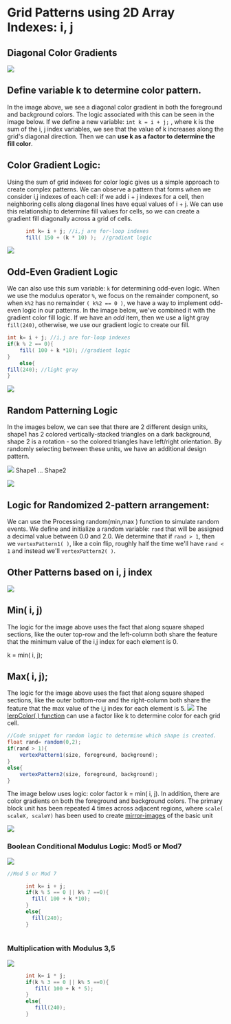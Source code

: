 # Grid Patterns using 2D Array Indexes: i, j

## Diagonal Color Gradients

![](../../.gitbook/assets/screenshot-2017-09-24-08.43.41.png)

## Define variable k to determine color pattern.

In the image above, we see a diagonal color gradient in both the foreground and background colors. The logic associated with this can be seen in the image below. If we define a new variable: `int k = i + j;` , where k is the sum of the i, j index variables, we see that the value of k increases along the grid's diagonal direction. Then we can **use k as a factor to determine the fill color**.

## Color Gradient Logic:

Using the sum of grid indexes for color logic gives us a simple approach to create complex patterns. We can observe a pattern that forms when we consider i,j indexes of each cell: if we add i + j indexes for a cell, then neighboring cells along diagonal lines have equal values of i + j. We can use this relationship to determine fill values for cells, so we can create a gradient fill diagonally across a grid of cells.

```java
      int k= i + j; //i,j are for-loop indexes
      fill( 150 + (k * 10) );  //gradient logic
```

![](../../.gitbook/assets/screenshot-2017-09-24-09.00.41.png)

## Odd-Even Gradient Logic

We can also use this sum variable: `k` for determining odd-even logic. When we use the modulus operator `%`, we focus on the remainder component, so when `k%2` has no remainder `( k%2 == 0 )`, we have a way to implement odd-even logic in our patterns. In the image below, we've combined it with the gradient color fill logic. If we have an _odd_ item, then we use a light gray `fill(240)`, otherwise, we use our gradient logic to create our fill.

```java
int k= i + j; //i,j are for-loop indexes
if(k % 2 == 0){
    fill( 100 + k *10); //gradient logic
}
    else{
fill(240); //light gray
}
```

![](../../.gitbook/assets/screenshot-2017-09-24-09.08.55%20%281%29.png)

## Random Patterning Logic

In the images below, we can see that there are 2 different design units, shape1 has 2 colored vertically-stacked triangles on a dark background, shape 2 is a rotation - so the colored triangles have left/right orientation. By randomly selecting between these units, we have an additional design pattern.

![](../../.gitbook/assets/screenshot-2017-09-24-14.01.11.png) Shape1 ... Shape2

![](../../.gitbook/assets/screenshot-2017-09-24-14.02.04.png)

## Logic for Randomized 2-pattern arrangement:

We can use the Processing random\(min,max \) function to simulate random events. We define and initialize a random variable: `rand` that will be assigned a decimal value between 0.0 and 2.0. We determine that if `rand > 1`, then we `vertexPattern1( )`, like a coin flip, roughly half the time we'll have `rand < 1` and instead we'll `vertexPattern2( )`.

## Other Patterns based on i, j index

![](../../.gitbook/assets/screenshot-2017-09-27-19.38.40.png)

## Min\( i, j\)

The logic for the image above uses the fact that along square shaped sections, like the outer top-row and the left-column both share the feature that the minimum value of the i,j index for each element is 0.

k = min\( i, j\);

## Max\( i, j\);

The logic for the image above uses the fact that along square shaped sections, like the outer bottom-row and the right-column both share the feature that the max value of the i,j index for each element is 5. ![](../../.gitbook/assets/screenshot-2017-09-27-19.40.34.png) The [lerpColor\( \) function](https://kdoore.gitbooks.io/cs1335/content/lerpcolor-and-map.html) can use a factor like k to determine color for each grid cell.

```java
//Code snippet for random logic to determine which shape is created.
float rand= random(0,2);
if(rand > 1){
    vertexPattern1(size, foreground, background);
}
else{
    vertexPattern2(size, foreground, background);
}
```

The image below uses logic: color factor k = min\( i, j\). In addition, there are color gradients on both the foreground and background colors. The primary block unit has been repeated 4 times across adjacent regions, where `scale( scaleX, scaleY)` has been used to create [mirror-images](https://kdoore.gitbooks.io/cs1335/content/transforms-for-position-rotation-scale-of-shapematrix-elements.html) of the basic unit

![](../../.gitbook/assets/screenshot-2017-09-27-19.58.32.png)

### Boolean Conditional Modulus Logic: Mod5 or Mod7

![](../../.gitbook/assets/screen-shot-2020-03-28-at-1.46.15-pm.png)

```java
//Mod 5 or Mod 7

      int k= i + j;
      if(k % 5 == 0 || k% 7 ==0){
        fill( 100 + k *10);
      }
      else{
        fill(240);
      }
   

```

### Multiplication with Modulus 3,5

![](../../.gitbook/assets/screen-shot-2020-03-28-at-1.55.50-pm.png)

```java
      int k= i * j;
      if(k % 3 == 0 || k% 5 ==0){
         fill( 100 + k * 5);
      }
      else{
         fill(240);
      }
```

